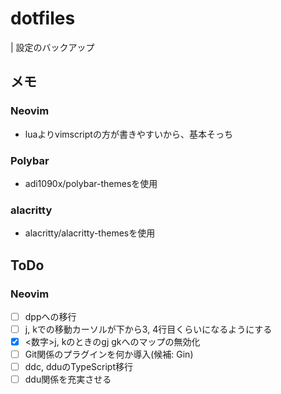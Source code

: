 # dotfiles
| 設定のバックアップ

## メモ
### Neovim
* luaよりvimscriptの方が書きやすいから、基本そっち

### Polybar
* adi1090x/polybar-themesを使用

### alacritty
* alacritty/alacritty-themesを使用

## ToDo
### Neovim
* [ ] dppへの移行
* [ ] j, kでの移動カーソルが下から3, 4行目くらいになるようにする
* [x] <数字>j, kのときのgj gkへのマップの無効化
* [ ] Git関係のプラグインを何か導入(候補: Gin)
* [ ] ddc, dduのTypeScript移行
* [ ] ddu関係を充実させる
